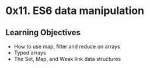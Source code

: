 # 0x11. ES6 data manipulation

## Learning Objectives
* How to use map, filter and reduce on arrays
* Typed arrays
* The Set, Map, and Weak link data structures
